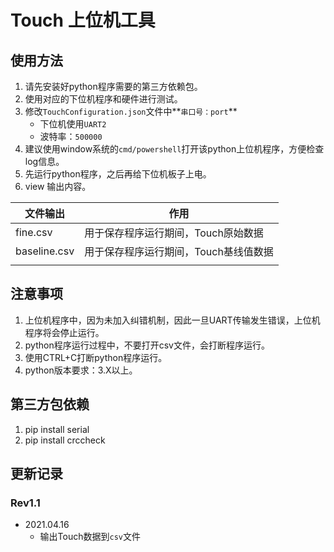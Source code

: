 # Touch 上位机工具





## 使用方法

1. 请先安装好python程序需要的第三方依赖包。
2. 使用对应的下位机程序和硬件进行测试。
3. 修改`TouchConfiguration.json`文件中**`串口号：port`**
   - 下位机使用`UART2`
   - 波特率：`500000`
4. 建议使用window系统的`cmd/powershell`打开该python上位机程序，方便检查log信息。
5. 先运行python程序，之后再给下位机板子上电。
6. view 输出内容。

| 文件输出     | 作用                                  |
| ------------ | ------------------------------------- |
| fine.csv     | 用于保存程序运行期间，Touch原始数据   |
| baseline.csv | 用于保存程序运行期间，Touch基线值数据 |
|              |                                       |



## 注意事项

1. 上位机程序中，因为未加入纠错机制，因此一旦UART传输发生错误，上位机程序将会停止运行。
2. python程序运行过程中，不要打开csv文件，会打断程序运行。
3. 使用CTRL+C打断python程序运行。
4. python版本要求：3.X以上。



## 第三方包依赖

1. pip install serial
2. pip install crccheck



## 更新记录

### Rev1.1

- 2021.04.16
  - 输出Touch数据到`csv`文件

